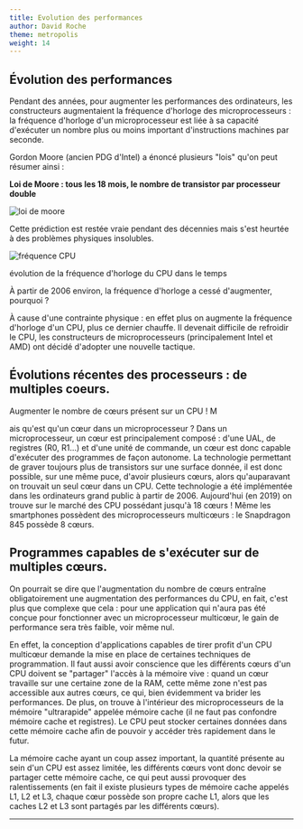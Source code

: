 ```yaml
---
title: Evolution des performances
author: David Roche
theme: metropolis
weight: 14
---
```



## Évolution des performances

Pendant des années, pour augmenter les performances des ordinateurs, les
constructeurs augmentaient la fréquence d'horloge des microprocesseurs :
la fréquence d'horloge d'un microprocesseur est liée à sa capacité
d'exécuter un nombre plus ou moins important d'instructions machines
par seconde.

Gordon Moore (ancien PDG d'Intel) a énoncé plusieurs "lois" qu'on peut résumer
ainsi :

**Loi de Moore : tous les 18 mois, le nombre de transistor par processeur double**

![loi de moore](https://upload.wikimedia.org/wikipedia/commons/a/a4/Loi_de_Moore.png)

Cette prédiction est restée vraie pendant des décennies mais s'est heurtée à
des problèmes physiques insolubles.

![fréquence CPU](/uploads/docsnsi/architecture/aqa/img/freq_cpu.jpg)

évolution de la fréquence d'horloge du CPU dans le temps

À partir de 2006 environ, la fréquence d'horloge a cessé d'augmenter, pourquoi ?

À cause d'une contrainte physique : en effet plus on augmente la
fréquence d'horloge d'un CPU, plus ce dernier chauffe. Il devenait
difficile de refroidir le CPU, les constructeurs de microprocesseurs
(principalement Intel et AMD) ont décidé d'adopter
une nouvelle tactique.

## Évolutions récentes des processeurs : de multiples coeurs.

Augmenter le nombre de cœurs présent sur un CPU ! M

ais qu'est qu'un cœur dans un
microprocesseur ? Dans un microprocesseur, un cœur est principalement
composé : d'une UAL, de registres (R0, R1\...) et d'une unité de
commande, un cœur est donc capable d'exécuter des programmes de façon
autonome. La technologie permettant de graver toujours plus de
transistors sur une surface donnée, il est donc possible, sur une même
puce, d'avoir plusieurs cœurs, alors qu'auparavant on trouvait un
seul cœur dans un CPU. Cette technologie a été implémentée dans les
ordinateurs grand public à partir de 2006. Aujourd'hui (en 2019) on
trouve sur le marché des CPU possédant jusqu'à 18 cœurs ! Même les
smartphones possèdent des microprocesseurs multicœurs : le Snapdragon
845 possède 8 cœurs.

## Programmes capables de s'exécuter sur de multiples cœurs.

On pourrait se dire que l'augmentation du nombre de cœurs entraîne
obligatoirement une augmentation des performances du CPU, en fait,
c'est plus que complexe que cela : pour une application qui n'aura pas
été conçue pour fonctionner avec un microprocesseur multicœur, le gain
de performance sera très faible, voir même nul.

En effet, la conception
d'applications capables de tirer profit d'un CPU multicœur demande la
mise en place de certaines techniques de programmation. Il faut aussi avoir
conscience que les différents cœurs d'un CPU doivent se "partager"
l'accès à la mémoire vive : quand un cœur travaille sur une certaine
zone de la RAM, cette même zone n'est pas accessible aux autres cœurs,
ce qui, bien évidemment va brider les performances. De plus, on trouve à
l'intérieur des microprocesseurs de la mémoire "ultrarapide" appelée
mémoire cache (il ne faut pas confondre mémoire cache et registres). Le
CPU peut stocker certaines données dans cette mémoire cache afin de
pouvoir y accéder très rapidement dans le futur.

La mémoire cache ayant un coup assez important, la quantité présente au sein
d'un CPU est assez limitée, les différents cœurs vont donc devoir se
partager cette mémoire cache, ce qui peut aussi provoquer des
ralentissements (en fait il existe plusieurs types de mémoire cache
appelés L1, L2 et L3, chaque cœur possède son propre cache L1, alors
que les caches L2 et L3 sont partagés par les différents cœurs).

------------------------------------------------------------------------
